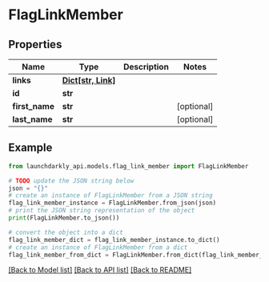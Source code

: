 # FlagLinkMember


## Properties

Name | Type | Description | Notes
------------ | ------------- | ------------- | -------------
**links** | [**Dict[str, Link]**](Link.md) |  | 
**id** | **str** |  | 
**first_name** | **str** |  | [optional] 
**last_name** | **str** |  | [optional] 

## Example

```python
from launchdarkly_api.models.flag_link_member import FlagLinkMember

# TODO update the JSON string below
json = "{}"
# create an instance of FlagLinkMember from a JSON string
flag_link_member_instance = FlagLinkMember.from_json(json)
# print the JSON string representation of the object
print(FlagLinkMember.to_json())

# convert the object into a dict
flag_link_member_dict = flag_link_member_instance.to_dict()
# create an instance of FlagLinkMember from a dict
flag_link_member_from_dict = FlagLinkMember.from_dict(flag_link_member_dict)
```
[[Back to Model list]](../README.md#documentation-for-models) [[Back to API list]](../README.md#documentation-for-api-endpoints) [[Back to README]](../README.md)


